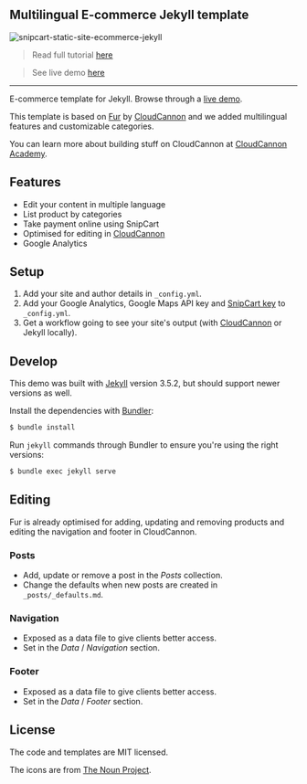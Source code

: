 ## Multilingual E-commerce Jekyll template

![snipcart-static-site-ecommerce-jekyll](https://snipcartweb-10f3.kxcdn.com/media/all/9570/snipcart-static-site-ecommerce-jekyll.png)

> Read full tutorial [here](https://snipcart.com/blog/cms-jekyll-cloud-cannon-multilingual)

> See live demo [here](https://snipcart.github.io/demo-cloudcannon/)

***

E-commerce template for Jekyll. Browse through a [live demo](https://turquoise-rook.cloudvent.net).

This template is based on [Fur](https://github.com/CloudCannon/fur-jekyll-template) by [CloudCannon](http://cloudcannon.com/) and we added multilingual features and customizable categories.

You can learn more about building stuff on CloudCannon at [CloudCannon Academy](https://learn.cloudcannon.com/).

## Features

* Edit your content in multiple language
* List product by categories
* Take payment online using SnipCart
* Optimised for editing in [CloudCannon](http://cloudcannon.com/)
* Google Analytics

## Setup

1. Add your site and author details in `_config.yml`.
2. Add your Google Analytics, Google Maps API key and [SnipCart key](https://snipcart.com/) to `_config.yml`.
3. Get a workflow going to see your site's output (with [CloudCannon](https://app.cloudcannon.com/) or Jekyll locally).

## Develop

This demo was built with [Jekyll](http://jekyllrb.com/) version 3.5.2, but should support newer versions as well.

Install the dependencies with [Bundler](http://bundler.io/):

~~~bash
$ bundle install
~~~

Run `jekyll` commands through Bundler to ensure you're using the right versions:

~~~bash
$ bundle exec jekyll serve
~~~

## Editing

Fur is already optimised for adding, updating and removing products and editing the navigation and footer in CloudCannon.

### Posts

* Add, update or remove a post in the *Posts* collection.
* Change the defaults when new posts are created in `_posts/_defaults.md`.

### Navigation

* Exposed as a data file to give clients better access.
* Set in the *Data* / *Navigation* section.

### Footer

* Exposed as a data file to give clients better access.
* Set in the *Data* / *Footer* section.

## License

The code and templates are MIT licensed.

The icons are from [The Noun Project](https://thenounproject.com/).
